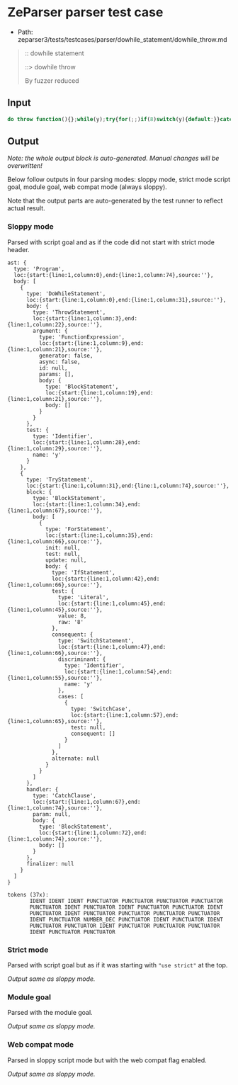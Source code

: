 # ZeParser parser test case

- Path: zeparser3/tests/testcases/parser/dowhile_statement/dowhile_throw.md

> :: dowhile statement
>
> ::> dowhile throw
>
> By fuzzer reduced


## Input

`````js
do throw function(){};while(y);try{for(;;)if(8)switch(y){default:}}catch{}
`````

## Output

_Note: the whole output block is auto-generated. Manual changes will be overwritten!_

Below follow outputs in four parsing modes: sloppy mode, strict mode script goal, module goal, web compat mode (always sloppy).

Note that the output parts are auto-generated by the test runner to reflect actual result.

### Sloppy mode

Parsed with script goal and as if the code did not start with strict mode header.

`````
ast: {
  type: 'Program',
  loc:{start:{line:1,column:0},end:{line:1,column:74},source:''},
  body: [
    {
      type: 'DoWhileStatement',
      loc:{start:{line:1,column:0},end:{line:1,column:31},source:''},
      body: {
        type: 'ThrowStatement',
        loc:{start:{line:1,column:3},end:{line:1,column:22},source:''},
        argument: {
          type: 'FunctionExpression',
          loc:{start:{line:1,column:9},end:{line:1,column:21},source:''},
          generator: false,
          async: false,
          id: null,
          params: [],
          body: {
            type: 'BlockStatement',
            loc:{start:{line:1,column:19},end:{line:1,column:21},source:''},
            body: []
          }
        }
      },
      test: {
        type: 'Identifier',
        loc:{start:{line:1,column:28},end:{line:1,column:29},source:''},
        name: 'y'
      }
    },
    {
      type: 'TryStatement',
      loc:{start:{line:1,column:31},end:{line:1,column:74},source:''},
      block: {
        type: 'BlockStatement',
        loc:{start:{line:1,column:34},end:{line:1,column:67},source:''},
        body: [
          {
            type: 'ForStatement',
            loc:{start:{line:1,column:35},end:{line:1,column:66},source:''},
            init: null,
            test: null,
            update: null,
            body: {
              type: 'IfStatement',
              loc:{start:{line:1,column:42},end:{line:1,column:66},source:''},
              test: {
                type: 'Literal',
                loc:{start:{line:1,column:45},end:{line:1,column:45},source:''},
                value: 8,
                raw: '8'
              },
              consequent: {
                type: 'SwitchStatement',
                loc:{start:{line:1,column:47},end:{line:1,column:66},source:''},
                discriminant: {
                  type: 'Identifier',
                  loc:{start:{line:1,column:54},end:{line:1,column:55},source:''},
                  name: 'y'
                },
                cases: [
                  {
                    type: 'SwitchCase',
                    loc:{start:{line:1,column:57},end:{line:1,column:65},source:''},
                    test: null,
                    consequent: []
                  }
                ]
              },
              alternate: null
            }
          }
        ]
      },
      handler: {
        type: 'CatchClause',
        loc:{start:{line:1,column:67},end:{line:1,column:74},source:''},
        param: null,
        body: {
          type: 'BlockStatement',
          loc:{start:{line:1,column:72},end:{line:1,column:74},source:''},
          body: []
        }
      },
      finalizer: null
    }
  ]
}

tokens (37x):
       IDENT IDENT IDENT PUNCTUATOR PUNCTUATOR PUNCTUATOR PUNCTUATOR
       PUNCTUATOR IDENT PUNCTUATOR IDENT PUNCTUATOR PUNCTUATOR IDENT
       PUNCTUATOR IDENT PUNCTUATOR PUNCTUATOR PUNCTUATOR PUNCTUATOR
       IDENT PUNCTUATOR NUMBER_DEC PUNCTUATOR IDENT PUNCTUATOR IDENT
       PUNCTUATOR PUNCTUATOR IDENT PUNCTUATOR PUNCTUATOR PUNCTUATOR
       IDENT PUNCTUATOR PUNCTUATOR
`````

### Strict mode

Parsed with script goal but as if it was starting with `"use strict"` at the top.

_Output same as sloppy mode._

### Module goal

Parsed with the module goal.

_Output same as sloppy mode._

### Web compat mode

Parsed in sloppy script mode but with the web compat flag enabled.

_Output same as sloppy mode._
